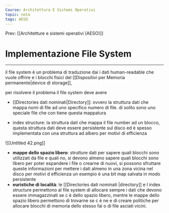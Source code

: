 ```yaml
---
Course: Architettura E Sistemi Operativi
topic: nota
tags: AESO
---
```


Prev: [[Architetture e sistemi operativi (AESO)]]

# Implementazione File System
---


il file system è un problema di traduzione dai i dati human-readable che vuole offrire e i blocchi fisici del [[Dispositivi per Memoria permanente|device di storage]],

per risolvere il problema il file system deve avere

- [[Directories dati nominati|Directory]]: ovvero la struttura dati che mappa nomi di file ad uno specifico numero di file. di solito sono uno speciale file che con tiene questa mappatura

- index structure: la struttura dati che mappa il file number ad un blocco, questa struttura dati deve essere persistente sul disco ed è spesso implementata con una struttura ad albero per motivi di efficienza

![[Untitled 42.png]]

- **mappe dello spazio libero**: strutture dati per sapere quali blocchi sono utilizzati da file e quali no, si devono almeno sapere quali blocchi sono libero per poter espandere i file o crearne di nuovi, si possono sfruttare queste informazioni per mettere i dati almeno in una zona vicina nel disco per motivi d efficienza un esempio è una bit map salvata in modo persistente
- **euristiche di località**:  le [[Directories dati nominati |directory]] e l index structure permettono al file system di allocare sempre i dati che devono essere immagazzinati se c è dello spazio libero, mentre le mappe dello spazio libero permettono di trovarne se c è ne e di creare politiche per allocare blocchi di memoria dello stesso fai  o di file asciati vicini.